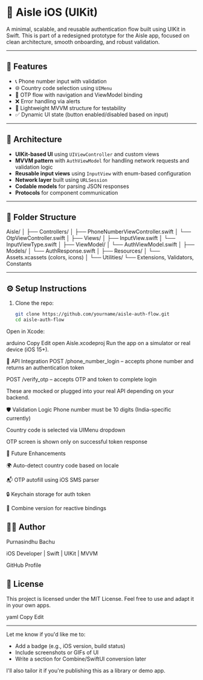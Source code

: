 # 📱 Aisle iOS (UIKit)

A minimal, scalable, and reusable authentication flow built using UIKit in Swift. This is part of a redesigned prototype for the Aisle app, focused on clean architecture, smooth onboarding, and robust validation.

---

## 🚀 Features

- 📞 Phone number input with validation  
- 🌐 Country code selection using `UIMenu`  
- 🔐 OTP flow with navigation and ViewModel binding  
- ❌ Error handling via alerts  
- 🧪 Lightweight MVVM structure for testability  
- ✅ Dynamic UI state (button enabled/disabled based on input)  

---

## 🧱 Architecture

- **UIKit-based UI** using `UIViewController` and custom views  
- **MVVM pattern** with `AuthViewModel` for handling network requests and validation logic  
- **Reusable input views** using `InputView` with enum-based configuration  
- **Network layer** built using `URLSession`  
- **Codable models** for parsing JSON responses  
- **Protocols** for component communication  

---

## 📂 Folder Structure

Aisle/
│
├── Controllers/
│ ├── PhoneNumberViewController.swift
│ └── OtpViewController.swift
│
├── Views/
│ ├── InputView.swift
│ └── InputViewType.swift
│
├── ViewModel/
│ └── AuthViewModel.swift
│
├── Models/
│ └── AuthResponse.swift
│
├── Resources/
│ └── Assets.xcassets (colors, icons)
│
└── Utilities/
└── Extensions, Validators, Constants


---



## ⚙️ Setup Instructions

1. Clone the repo:
   ```bash
   git clone https://github.com/yourname/aisle-auth-flow.git
   cd aisle-auth-flow
Open in Xcode:

arduino
Copy
Edit
open Aisle.xcodeproj
Run the app on a simulator or real device (iOS 15+).

🔧 API Integration
POST /phone_number_login – accepts phone number and returns an authentication token

POST /verify_otp – accepts OTP and token to complete login

These are mocked or plugged into your real API depending on your backend.

🛡 Validation Logic
Phone number must be 10 digits (India-specific currently)

Country code is selected via UIMenu dropdown

OTP screen is shown only on successful token response

📌 Future Enhancements

🌍 Auto-detect country code based on locale

📬 OTP autofill using iOS SMS parser

🔒 Keychain storage for auth token

📲 Combine version for reactive bindings

## 🧑‍💻 Author

Purnasindhu Bachu

iOS Developer | Swift | UIKit | MVVM

GitHub Profile

## 📄 License
This project is licensed under the MIT License. Feel free to use and adapt it in your own apps.

yaml
Copy
Edit

---

Let me know if you'd like me to:

- Add a badge (e.g., iOS version, build status)
- Include screenshots or GIFs of UI
- Write a section for Combine/SwiftUI conversion later

I'll also tailor it if you're publishing this as a library or demo app.
